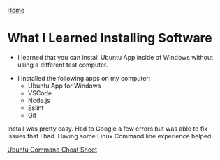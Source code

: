 [Home](https://pmargellos.github.io/reading-notes/)

# What I Learned Installing Software

- I learned that you can install Ubuntu App inside of Windows without using a different test computer.
* I installed the following apps on my computer:
  * Ubuntu App for Windows
  * VSCode
  * Node.js
  * Eslint
  * Git
  
 Install was pretty easy. Had to Google a few errors but was able to fix issues that I had. Having some Linux Command line experience helped.
  
[Ubuntu Command Cheat Sheet](http://www.cheat-sheets.org/saved-copy/ubunturef.pdf)


